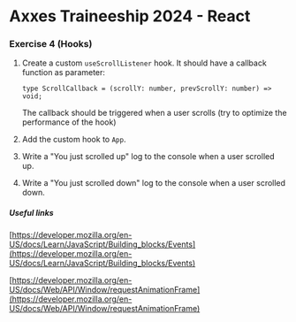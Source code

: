 # Axxes Traineeship 2024 - React

### Exercise 4 (Hooks)

1. Create a custom `useScrollListener` hook. It should have a callback function as parameter:

   ```
   type ScrollCallback = (scrollY: number, prevScrollY: number) => void;
   ```

   The callback should be triggered when a user scrolls (try to optimize the performance of the hook)

2. Add the custom hook to `App`.

3. Write a "You just scrolled up" log to the console when a user scrolled up.

4. Write a "You just scrolled down" log to the console when a user scrolled down.

##### Useful links

[https://developer.mozilla.org/en-US/docs/Learn/JavaScript/Building_blocks/Events](https://developer.mozilla.org/en-US/docs/Learn/JavaScript/Building_blocks/Events)

[https://developer.mozilla.org/en-US/docs/Web/API/Window/requestAnimationFrame](https://developer.mozilla.org/en-US/docs/Web/API/Window/requestAnimationFrame)
